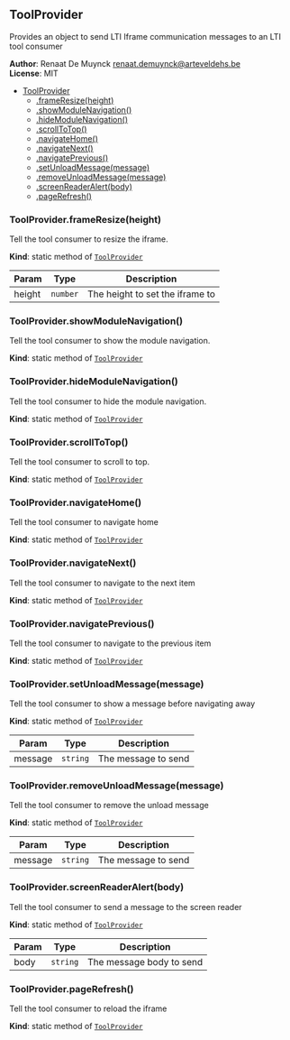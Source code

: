 <a name="module_ToolProvider"></a>

## ToolProvider
Provides an object to send LTI Iframe communication messages to an LTI tool consumer

**Author**: Renaat De Muynck <renaat.demuynck@arteveldehs.be>  
**License**: MIT  

* [ToolProvider](#module_ToolProvider)
    * [.frameResize(height)](#module_ToolProvider.frameResize)
    * [.showModuleNavigation()](#module_ToolProvider.showModuleNavigation)
    * [.hideModuleNavigation()](#module_ToolProvider.hideModuleNavigation)
    * [.scrollToTop()](#module_ToolProvider.scrollToTop)
    * [.navigateHome()](#module_ToolProvider.navigateHome)
    * [.navigateNext()](#module_ToolProvider.navigateNext)
    * [.navigatePrevious()](#module_ToolProvider.navigatePrevious)
    * [.setUnloadMessage(message)](#module_ToolProvider.setUnloadMessage)
    * [.removeUnloadMessage(message)](#module_ToolProvider.removeUnloadMessage)
    * [.screenReaderAlert(body)](#module_ToolProvider.screenReaderAlert)
    * [.pageRefresh()](#module_ToolProvider.pageRefresh)

<a name="module_ToolProvider.frameResize"></a>

### ToolProvider.frameResize(height)
Tell the tool consumer to resize the iframe.

**Kind**: static method of [<code>ToolProvider</code>](#module_ToolProvider)  

| Param | Type | Description |
| --- | --- | --- |
| height | <code>number</code> | The height to set the iframe to |

<a name="module_ToolProvider.showModuleNavigation"></a>

### ToolProvider.showModuleNavigation()
Tell the tool consumer to show the module navigation.

**Kind**: static method of [<code>ToolProvider</code>](#module_ToolProvider)  
<a name="module_ToolProvider.hideModuleNavigation"></a>

### ToolProvider.hideModuleNavigation()
Tell the tool consumer to hide the module navigation.

**Kind**: static method of [<code>ToolProvider</code>](#module_ToolProvider)  
<a name="module_ToolProvider.scrollToTop"></a>

### ToolProvider.scrollToTop()
Tell the tool consumer to scroll to top.

**Kind**: static method of [<code>ToolProvider</code>](#module_ToolProvider)  
<a name="module_ToolProvider.navigateHome"></a>

### ToolProvider.navigateHome()
Tell the tool consumer to navigate home

**Kind**: static method of [<code>ToolProvider</code>](#module_ToolProvider)  
<a name="module_ToolProvider.navigateNext"></a>

### ToolProvider.navigateNext()
Tell the tool consumer to navigate to the next item

**Kind**: static method of [<code>ToolProvider</code>](#module_ToolProvider)  
<a name="module_ToolProvider.navigatePrevious"></a>

### ToolProvider.navigatePrevious()
Tell the tool consumer to navigate to the previous item

**Kind**: static method of [<code>ToolProvider</code>](#module_ToolProvider)  
<a name="module_ToolProvider.setUnloadMessage"></a>

### ToolProvider.setUnloadMessage(message)
Tell the tool consumer to show a message before navigating away

**Kind**: static method of [<code>ToolProvider</code>](#module_ToolProvider)  

| Param | Type | Description |
| --- | --- | --- |
| message | <code>string</code> | The message to send |

<a name="module_ToolProvider.removeUnloadMessage"></a>

### ToolProvider.removeUnloadMessage(message)
Tell the tool consumer to remove the unload message

**Kind**: static method of [<code>ToolProvider</code>](#module_ToolProvider)  

| Param | Type | Description |
| --- | --- | --- |
| message | <code>string</code> | The message to send |

<a name="module_ToolProvider.screenReaderAlert"></a>

### ToolProvider.screenReaderAlert(body)
Tell the tool consumer to send a message to the screen reader

**Kind**: static method of [<code>ToolProvider</code>](#module_ToolProvider)  

| Param | Type | Description |
| --- | --- | --- |
| body | <code>string</code> | The message body to send |

<a name="module_ToolProvider.pageRefresh"></a>

### ToolProvider.pageRefresh()
Tell the tool consumer to reload the iframe

**Kind**: static method of [<code>ToolProvider</code>](#module_ToolProvider)  
